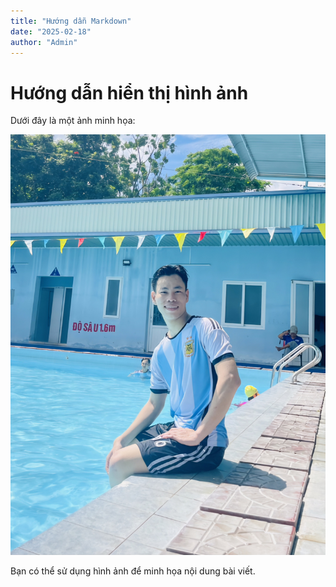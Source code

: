 ```yaml
---
title: "Hướng dẫn Markdown"
date: "2025-02-18"
author: "Admin"
---
```


# Hướng dẫn hiển thị hình ảnh

Dưới đây là một ảnh minh họa:

![Ảnh ví dụ](../assets/uploads/sample.jpg)

Bạn có thể sử dụng hình ảnh để minh họa nội dung bài viết.